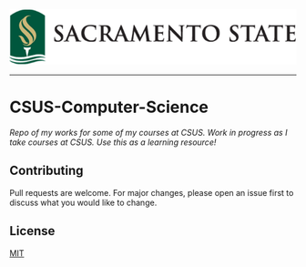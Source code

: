 ![Sac Logo](https://raw.githubusercontent.com/jvniorrr/CSUS-Computer-Science/main/assets/sac-logo-horizontal.png)

---
# CSUS-Computer-Science
_Repo of my works for some of my courses at CSUS. Work in progress as I take courses at CSUS. Use this as a learning resource!_

## Contributing
Pull requests are welcome. For major changes, please open an issue first to discuss what you would like to change.

## License
[MIT](https://choosealicense.com/licenses/mit/)